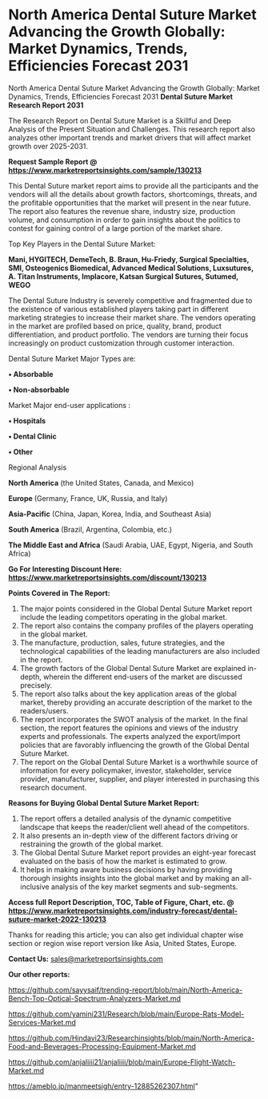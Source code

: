# North America Dental Suture Market Advancing the Growth Globally: Market Dynamics, Trends, Efficiencies Forecast 2031
North America Dental Suture Market Advancing the Growth Globally: Market Dynamics, Trends, Efficiencies Forecast 2031
<strong>Dental Suture Market Research Report 2031</strong>

The Research Report on Dental Suture Market is a Skillful and Deep Analysis of the Present Situation and Challenges. This research report also analyzes other important trends and market drivers that will affect market growth over 2025-2031.

<strong>Request Sample Report @ <a href=https://www.marketreportsinsights.com/sample/130213>https://www.marketreportsinsights.com/sample/130213</a></strong>

This Dental Suture market report aims to provide all the participants and the vendors will all the details about growth factors, shortcomings, threats, and the profitable opportunities that the market will present in the near future. The report also features the revenue share, industry size, production volume, and consumption in order to gain insights about the politics to contest for gaining control of a large portion of the market share.

Top Key Players in the Dental Suture Market:

<strong>Mani, HYGITECH, DemeTech, B. Braun, Hu-Friedy, Surgical Specialties, SMI, Osteogenics Biomedical, Advanced Medical Solutions, Luxsutures, A. Titan Instruments, Implacore, Katsan Surgical Sutures, Sutumed, WEGO</strong>

The Dental Suture Industry is severely competitive and fragmented due to the existence of various established players taking part in different marketing strategies to increase their market share. The vendors operating in the market are profiled based on price, quality, brand, product differentiation, and product portfolio. The vendors are turning their focus increasingly on product customization through customer interaction.

Dental Suture Market Major Types are:

<strong>• Absorbable

• Non-absorbable</strong>

Market Major end-user applications :

<strong>• Hospitals

• Dental Clinic

• Other</strong>

Regional Analysis

</u><strong><b>North America</b></strong> (the United States, Canada, and Mexico)

<strong><b>Europe </b></strong>(Germany, France, UK, Russia, and Italy)

<strong><b>Asia-Pacific</b></strong> (China, Japan, Korea, India, and Southeast Asia)

<strong><b>South America</b></strong> (Brazil, Argentina, Colombia, etc.)

<strong><b>The Middle East and Africa</b></strong> (Saudi Arabia, UAE, Egypt, Nigeria, and South Africa)

<strong>Go For Interesting Discount Here: <a href=https://www.marketreportsinsights.com/discount/130213>https://www.marketreportsinsights.com/discount/130213</a></strong>

<strong>Points Covered in The Report:</strong>
<ol>
  <li>The major points considered in the Global Dental Suture Market report include the leading competitors operating in the global market.</li>
  <li>The report also contains the company profiles of the players operating in the global market.</li>
  <li>The manufacture, production, sales, future strategies, and the technological capabilities of the leading manufacturers are also included in the report.</li>
  <li>The growth factors of the Global Dental Suture Market are explained in-depth, wherein the different end-users of the market are discussed precisely.</li>
  <li>The report also talks about the key application areas of the global market, thereby providing an accurate description of the market to the readers/users.</li>
  <li>The report incorporates the SWOT analysis of the market. In the final section, the report features the opinions and views of the industry experts and professionals. The experts analyzed the export/import policies that are favorably influencing the growth of the Global Dental Suture Market.</li>
  <li>The report on the Global Dental Suture Market is a worthwhile source of information for every policymaker, investor, stakeholder, service provider, manufacturer, supplier, and player interested in purchasing this research document.</li>
</ol>
<strong>Reasons for Buying Global Dental Suture Market Report:</strong>

<ol>
  <li>The report offers a detailed analysis of the dynamic competitive landscape that keeps the reader/client well ahead of the competitors.</li>
  <li>It also presents an in-depth view of the different factors driving or restraining the growth of the global market.</li>
  <li>The Global Dental Suture Market report provides an eight-year forecast evaluated on the basis of how the market is estimated to grow.</li>
  <li>It helps in making aware business decisions by having providing thorough insights insights into the global market and by making an all-inclusive analysis of the key market segments and sub-segments.</li>
</ol>
<strong>Access full Report Description, TOC, Table of Figure, Chart, etc. @ <a href=https://www.marketreportsinsights.com/industry-forecast/dental-suture-market-2022-130213>https://www.marketreportsinsights.com/industry-forecast/dental-suture-market-2022-130213</a></strong>


Thanks for reading this article; you can also get individual chapter wise section or region wise report version like Asia, United States, Europe.

<strong>Contact Us:</strong>
sales@marketreportsinsights.com

<strong>Our other reports:</strong>

<a href=https://github.com/sayysaif/trending-report/blob/main/North-America-Bench-Top-Optical-Spectrum-Analyzers-Market.md>https://github.com/sayysaif/trending-report/blob/main/North-America-Bench-Top-Optical-Spectrum-Analyzers-Market.md</a>

<a href=https://github.com/yamini231/Research/blob/main/Europe-Rats-Model-Services-Market.md>https://github.com/yamini231/Research/blob/main/Europe-Rats-Model-Services-Market.md</a>

<a href=https://github.com/Hindavi23/Researchinsights/blob/main/North-America-Food-and-Beverages-Processing-Equipment-Market.md>https://github.com/Hindavi23/Researchinsights/blob/main/North-America-Food-and-Beverages-Processing-Equipment-Market.md</a>

<a href=https://github.com/anjaliiii21/anjaliiii/blob/main/Europe-Flight-Watch-Market.md>https://github.com/anjaliiii21/anjaliiii/blob/main/Europe-Flight-Watch-Market.md</a>

<a href=https://ameblo.jp/manmeetsigh/entry-12885262307.html>https://ameblo.jp/manmeetsigh/entry-12885262307.html</a>"
